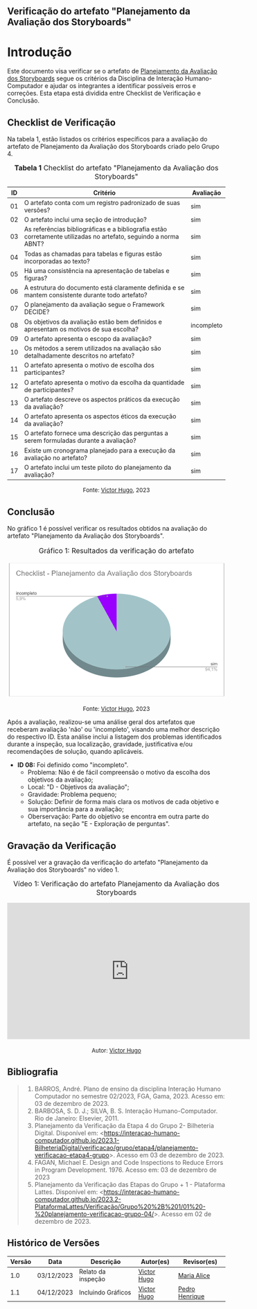 ## Verificação do artefato "Planejamento da Avaliação dos Storyboards"

# Introdução

Este documento visa verificar se o artefato de [Planejamento da Avaliação dos Storyboards](../../../../design_avalaiacao_desenvolvimento/nivel1/storyboard/planejamento_avaliacao.md) segue os critérios da Disciplina de Interação Humano-Computador e ajudar os integrantes a identificar possíveis erros e correções. Esta etapa está dividida entre Checklist de Verificação e Conclusão.


## Checklist de Verificação

Na tabela 1, estão listados os critérios específicos para a avaliação do artefato de Planejamento da Avaliação dos Storyboards criado pelo Grupo 4.

<center>

<font size="3"><p style="text-align: center"><b>Tabela 1</b> Checklist do artefato "Planejamento da Avaliação dos Storyboards" </p></font>

| ID  | Critério                                                                                                         | Avaliação |
| --- | ---------------------------------------------------------------------------------------------------------------- | --------- |
| 01  | O artefato conta com um registro padronizado de suas versões?                                                    | sim |
| 02  | O artefato inclui uma seção de introdução?                                                                       | sim |
| 03  | As referências bibliográficas e a bibliografia estão corretamente utilizadas no artefato, seguindo a norma ABNT? | sim |
| 04  | Todas as chamadas para tabelas e figuras estão incorporadas ao texto?                                            | sim |
| 05  | Há uma consistência na apresentação de tabelas e figuras?                                                        | sim |
| 06  | A estrutura do documento está claramente definida e se mantem consistente durante todo artefato?                 | sim |
| 07  | O planejamento da avaliação segue o Framework DECIDE?                                                            | sim |
| 08  | Os objetivos da avaliação estão bem definidos e apresentam os motivos de sua escolha?                            | incompleto |
| 09  | O artefato apresenta o escopo da avaliação?                                                                      | sim |
| 10  | Os métodos a serem utilizados na avaliação são detalhadamente descritos no artefato?                             | sim |
| 11  | O artefato apresenta o motivo de escolha dos participantes?                                                      | sim |
| 12  | O artefato apresenta o motivo da escolha da quantidade de participantes?                                         | sim |
| 13  | O artefato descreve os aspectos práticos da execução da avaliação?                                               | sim |
| 14  | O artefato apresenta os aspectos éticos da execução da avaliação?                                                | sim |
| 15  | O artefato fornece uma descrição das perguntas a serem formuladas durante a avaliação?                           | sim |
| 16  | Existe um cronograma planejado para a execução da avaliação no artefato?                                         | sim |
| 17  | O artefato inclui um teste piloto do planejamento da avaliação?                                                  | sim |

<font size="2"><p style="text-align: center">Fonte: [Victor Hugo](https://github.com/ViictorHugoo), 2023</p></font>

</center>

## Conclusão
No gráfico 1 é possível verificar os resultados obtidos na avaliação do artefato "Planejamento da Avaliação dos Storyboards".

<center>
<font size="3"><p style="text-align: center"> Gráfico 1: Resultados da verificação do artefato</p></font>

![Gráfico de Resultados](../../../../assets/verificacao/checklist-planejamento-avaliacao-storyboard.png)

<font size="2"><p style="text-align: center">Fonte: [Victor Hugo](https://github.com/ViictorHugoo), 2023</p></font>
</center>

Após a avaliação, realizou-se uma análise geral dos artefatos que receberam avaliação 'não' ou 'incompleto', visando uma melhor descrição do respectivo ID. Esta análise inclui a listagem dos problemas identificados durante a inspeção, sua localização, gravidade, justificativa e/ou recomendações de solução, quando aplicáveis.

- **ID 08:** Foi definido como "incompleto".
    - Problema: Não é de fácil compreensão o motivo da escolha dos objetivos da avaliação;
    - Local: "D - Objetivos da avaliação";
    - Gravidade: Problema pequeno;
    - Solução: Definir de forma mais clara os motivos de cada objetivo e sua importância para a avaliação;
    - Oberservação: Parte do objetivo se encontra em outra parte do artefato, na seção "E - Exploração de perguntas".



## Gravação da Verificação

É possível ver a gravação da verificação do artefato "Planejamento da Avaliação dos Storyboards" no vídeo 1.

<center>

<font size="3"><p style="text-align: center">Vídeo 1: Verificação do artefato Planejamento da Avaliação dos Storyboards </p></font>

<iframe width="560" height="315" src="https://www.youtube.com/embed/5KQUkSyoQds?si=ak8ZP62nAUSUwyju" title="YouTube video player" frameborder="0" allow="accelerometer; autoplay; clipboard-write; encrypted-media; gyroscope; picture-in-picture; web-share" allowfullscreen></iframe>

<font size="2"><p style="text-align: center">Autor: [Victor Hugo](https://github.com/ViictorHugoo)</p></font>

</center>


## Bibliografia 

> 1. BARROS, André. Plano de ensino da disciplina Interação Humano Computador no semestre 02/2023, FGA, Gama, 2023. Acesso em: 03 de dezembro de 2023.
> 2. BARBOSA, S. D. J.; SILVA, B. S. Interação Humano-Computador. Rio de Janeiro: Elsevier, 2011.
> 3. Planejamento da Verificação da Etapa 4 do Grupo 2- Bilheteria Digital. Disponível em: <<https://interacao-humano-computador.github.io/2023.1-BilheteriaDigital/verificacao/grupo/etapa4/planejamento-verificacao-etapa4-grupo>>. Acesso em 03 de dezembro de 2023.
> 4. FAGAN, Michael E. Design and Code Inspections to Reduce Errors in Program Development. 1976. Acesso em: 03 de dezembro de 2023
> 5. Planejamento da Verificação das Etapas do Grupo + 1 - Plataforma Lattes. Disponível em: <<https://interacao-humano-computador.github.io/2023.2-PlataformaLattes/Verificação/Grupo%20%2B%201/01%20-%20planejamento-verificacao-grupo-04/>>. Acesso em 02 de dezembro de 2023.


## Histórico de Versões

| Versão | Data       | Descrição                   | Autor(es)                                       | Revisor(es)                                    |
| ------ | ---------- | --------------------------- | ----------------------------------------------- | ---------------------------------------------- |
| 1.0    | 03/12/2023 | Relato da inspeção          | [Victor Hugo](https://github.com/ViictorHugoo) | [Maria Alice](https://github.com/Maliz30)     |
| 1.1    | 04/12/2023 | Incluindo Gráficos          | [Victor Hugo](https://github.com/ViictorHugoo)  | [Pedro Henrique](https://github.com/pedro-hsf) |

